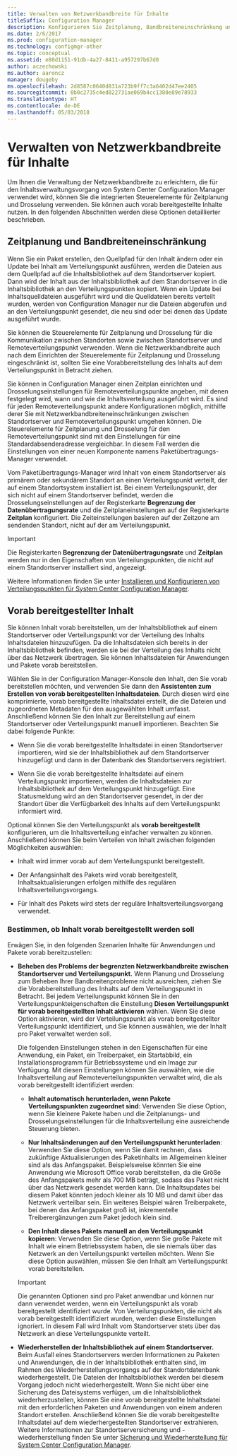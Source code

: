 ```yaml
---
title: Verwalten von Netzwerkbandbreite für Inhalte
titleSuffix: Configuration Manager
description: Konfigurieren Sie Zeitplanung, Bandbreiteneinschränkung und vorab bereitgestellten Inhalt für System Center Configuration Manager.
ms.date: 2/6/2017
ms.prod: configuration-manager
ms.technology: configmgr-other
ms.topic: conceptual
ms.assetid: e80d1151-91db-4a27-8411-a957297b67d0
author: aczechowski
ms.author: aaroncz
manager: dougeby
ms.openlocfilehash: 2d8587c0640d831a723b9ff7c3a6402d47ee2405
ms.sourcegitcommit: 0b0c2735c4ed822731ae069b4cc1380e89e78933
ms.translationtype: HT
ms.contentlocale: de-DE
ms.lasthandoff: 05/03/2018
---
```

# <a name="manage-network-bandwidth-for-content"></a>Verwalten von Netzwerkbandbreite für Inhalte
Um Ihnen die Verwaltung der Netzwerkbandbreite zu erleichtern, die für den Inhaltsverwaltungsvorgang von System Center Configuration Manager verwendet wird, können Sie die integrierten Steuerelemente für Zeitplanung und Drosselung verwenden. Sie können auch vorab bereitgestellte Inhalte nutzen. In den folgenden Abschnitten werden diese Optionen detaillierter beschrieben.

##  <a name="BKMK_PlanningForThrottling"></a>Zeitplanung und Bandbreiteneinschränkung  

 Wenn Sie ein Paket erstellen, den Quellpfad für den Inhalt ändern oder ein Update bei Inhalt am Verteilungspunkt ausführen, werden die Dateien aus dem Quellpfad auf die Inhaltsbibliothek auf dem Standortserver kopiert. Dann wird der Inhalt aus der Inhaltsbibliothek auf dem Standortserver in die Inhaltsbibliothek an den Verteilungspunkten kopiert. Wenn ein Update bei Inhaltsquelldateien ausgeführt wird und die Quelldateien bereits verteilt wurden, werden von Configuration Manager nur die Dateien abgerufen und an den Verteilungspunkt gesendet, die neu sind oder bei denen das Update ausgeführt wurde.

 Sie können die Steuerelemente für Zeitplanung und Drosselung für die Kommunikation zwischen Standorten sowie zwischen Standortserver und Remoteverteilungspunkt verwenden. Wenn die Netzwerkbandbreite auch nach dem Einrichten der Steuerelemente für Zeitplanung und Drosselung eingeschränkt ist, sollten Sie eine Vorabbereitstellung des Inhalts auf dem Verteilungspunkt in Betracht ziehen.  

 Sie können in Configuration Manager einen Zeitplan einrichten und Drosselungseinstellungen für Remoteverteilungspunkte angeben, mit denen festgelegt wird, wann und wie die Inhaltsverteilung ausgeführt wird. Es sind für jeden Remoteverteilungspunkt andere Konfigurationen möglich, mithilfe derer Sie mit Netzwerkbandbreiteneinschränkungen zwischen Standortserver und Remoteverteilungspunkt umgehen können. Die Steuerelemente für Zeitplanung und Drosselung für den Remoteverteilungspunkt sind mit den Einstellungen für eine Standardabsenderadresse vergleichbar. In diesem Fall werden die Einstellungen von einer neuen Komponente namens Paketübertragungs-Manager verwendet.

 Vom Paketübertragungs-Manager wird Inhalt von einem Standortserver als primärem oder sekundärem Standort an einen Verteilungspunkt verteilt, der auf einem Standortsystem installiert ist. Bei einem Verteilungspunkt, der sich nicht auf einem Standortserver befindet, werden die Drosselungseinstellungen auf der Registerkarte **Begrenzung der Datenübertragungsrate** und die Zeitplaneinstellungen auf der Registerkarte **Zeitplan** konfiguriert. Die Zeiteinstellungen basieren auf der Zeitzone am sendenden Standort, nicht auf der am Verteilungspunkt.  

> [!IMPORTANT]  
>  Die Registerkarten **Begrenzung der Datenübertragungsrate** und **Zeitplan** werden nur in den Eigenschaften von Verteilungspunkten, die nicht auf einem Standortserver installiert sind, angezeigt.  

Weitere Informationen finden Sie unter [Installieren und Konfigurieren von Verteilungspunkten für System Center Configuration Manager](/sccm/core/servers/deploy/configure/install-and-configure-distribution-points).  

##  <a name="BKMK_PrestagingContent"></a>Vorab bereitgestellter Inhalt  
 Sie können Inhalt vorab bereitstellen, um der Inhaltsbibliothek auf einem Standortserver oder Verteilungspunkt vor der Verteilung des Inhalts Inhaltsdateien hinzuzufügen. Da die Inhaltsdateien sich bereits in der Inhaltsbibliothek befinden, werden sie bei der Verteilung des Inhalts nicht über das Netzwerk übertragen. Sie können Inhaltsdateien für Anwendungen und Pakete vorab bereitstellen.  

Wählen Sie in der Configuration Manager-Konsole den Inhalt, den Sie vorab bereitstellen möchten, und verwenden Sie dann den **Assistenten zum Erstellen von vorab bereitgestellten Inhaltsdateien**. Durch diesen wird eine komprimierte, vorab bereitgestellte Inhaltsdatei erstellt, die die Dateien und zugeordneten Metadaten für den ausgewählten Inhalt umfasst. Anschließend können Sie den Inhalt zur Bereitstellung auf einem Standortserver oder Verteilungspunkt manuell importieren. Beachten Sie dabei folgende Punkte:  

-   Wenn Sie die vorab bereitgestellte Inhaltsdatei in einen Standortserver importieren, wird sie der Inhaltsbibliothek auf dem Standortserver hinzugefügt und dann in der Datenbank des Standortservers registriert.  

-   Wenn Sie die vorab bereitgestellte Inhaltsdatei auf einem Verteilungspunkt importieren, werden die Inhaltsdateien zur Inhaltsbibliothek auf dem Verteilungspunkt hinzugefügt. Eine Statusmeldung wird an den Standortserver gesendet, in der der Standort über die Verfügbarkeit des Inhalts auf dem Verteilungspunkt informiert wird.  

Optional können Sie den Verteilungspunkt als **vorab bereitgestellt** konfigurieren, um die Inhaltsverteilung einfacher verwalten zu können. Anschließend können Sie beim Verteilen von Inhalt zwischen folgenden Möglichkeiten auswählen:  

-   Inhalt wird immer vorab auf dem Verteilungspunkt bereitgestellt.  

-   Der Anfangsinhalt des Pakets wird vorab bereitgestellt, Inhaltsaktualisierungen erfolgen mithilfe des regulären Inhaltsverteilungsvorgangs.  

-   Für Inhalt des Pakets wird stets der reguläre Inhaltsverteilungsvorgang verwendet.  

###  <a name="BKMK_DetermineToPrestageContent"></a>Bestimmen, ob Inhalt vorab bereitgestellt werden soll  
 Erwägen Sie, in den folgenden Szenarien Inhalte für Anwendungen und Pakete vorab bereitzustellen:  

-   **Beheben des Problems der begrenzten Netzwerkbandbreite zwischen Standortserver und Verteilungspunkt.** Wenn Planung und Drosselung zum Beheben Ihrer Bandbreitenprobleme nicht ausreichen, ziehen Sie die Vorabbereitstellung des Inhalts auf dem Verteilungspunkt in Betracht. Bei jedem Verteilungspunkt können Sie in den Verteilungspunkteigenschaften die Einstellung **Diesen Verteilungspunkt für vorab bereitgestellten Inhalt aktivieren** wählen. Wenn Sie diese Option aktivieren, wird der Verteilungspunkt als vorab bereitgestellter Verteilungspunkt identifiziert, und Sie können auswählen, wie der Inhalt pro Paket verwaltet werden soll.  

    Die folgenden Einstellungen stehen in den Eigenschaften für eine Anwendung, ein Paket, ein Treiberpaket, ein Startabbild, ein Installationsprogramm für Betriebssysteme und ein Image zur Verfügung. Mit diesen Einstellungen können Sie auswählen, wie die Inhaltsverteilung auf Remoteverteilungspunkten verwaltet wird, die als vorab bereitgestellt identifiziert werden:  

    -   **Inhalt automatisch herunterladen, wenn Pakete Verteilungspunkten zugeordnet sind**: Verwenden Sie diese Option, wenn Sie kleinere Pakete haben und die Zeitplanungs- und Drosselungseinstellungen für die Inhaltsverteilung eine ausreichende Steuerung bieten.  

    -   **Nur Inhaltsänderungen auf den Verteilungspunkt herunterladen**: Verwenden Sie diese Option, wenn Sie damit rechnen, dass zukünftige Aktualisierungen des Paketinhalts im Allgemeinen kleiner sind als das Anfangspaket. Beispielsweise könnten Sie eine Anwendung wie Microsoft Office vorab bereitstellen, da die Größe des Anfangspakets mehr als 700 MB beträgt, sodass das Paket nicht über das Netzwerk gesendet werden kann. Die Inhaltsupdates bei diesem Paket könnten jedoch kleiner als 10 MB und damit über das Netzwerk verteilbar sein. Ein weiteres Beispiel wären Treiberpakete, bei denen das Anfangspaket groß ist, inkrementelle Treiberergänzungen zum Paket jedoch klein sind.  

    -   **Den Inhalt dieses Pakets manuell an den Verteilungspunkt kopieren**: Verwenden Sie diese Option, wenn Sie große Pakete mit Inhalt wie einem Betriebssystem haben, die sie niemals über das Netzwerk an den Verteilungspunkt verteilen möchten. Wenn Sie diese Option auswählen, müssen Sie den Inhalt am Verteilungspunkt vorab bereitstellen.  

    > [!IMPORTANT]  
    >  Die genannten Optionen sind pro Paket anwendbar und können nur dann verwendet werden, wenn ein Verteilungspunkt als vorab bereitgestellt identifiziert wurde. Von Verteilungspunkten, die nicht als vorab bereitgestellt identifiziert wurden, werden diese Einstellungen ignoriert. In diesem Fall wird Inhalt vom Standortserver stets über das Netzwerk an diese Verteilungspunkte verteilt.  

-   **Wiederherstellen der Inhaltsbibliothek auf einem Standortserver.** Beim Ausfall eines Standortservers werden Informationen zu Paketen und Anwendungen, die in der Inhaltsbibliothek enthalten sind, im Rahmen des Wiederherstellungsvorgangs auf der Standortdatenbank wiederhergestellt. Die Dateien der Inhaltsbibliothek werden bei diesem Vorgang jedoch nicht wiederhergestellt. Wenn Sie nicht über eine Sicherung des Dateisystems verfügen, um die Inhaltsbibliothek wiederherzustellen, können Sie eine vorab bereitgestellte Inhaltsdatei mit den erforderlichen Paketen und Anwendungen von einem anderen Standort erstellen. Anschließend können Sie die vorab bereitgestellte Inhaltsdatei auf dem wiederhergestellten Standortserver extrahieren. Weitere Informationen zur Standortserversicherung und -wiederherstellung finden Sie unter [Sicherung und Wiederherstellung für System Center Configuration Manager](/sccm/protect/understand/backup-and-recovery).  
